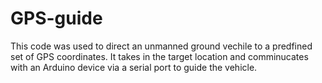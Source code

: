 # GPS-guide
This code was used to direct an unmanned ground vechile to a predfined set of GPS coordinates. It takes in the target location and 
comminucates with an Arduino device via a serial port to guide the vehicle. 
